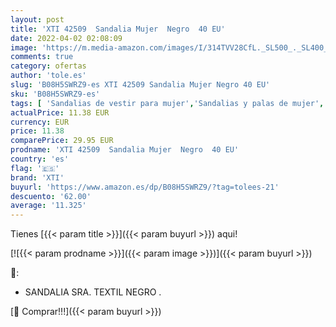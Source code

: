 ```yaml
---
layout: post
title: 'XTI 42509  Sandalia Mujer  Negro  40 EU'
date: 2022-04-02 02:08:09
image: 'https://m.media-amazon.com/images/I/314TVV28CfL._SL500_._SL400_.jpg'
comments: true
category: ofertas
author: 'tole.es'
slug: 'B08H5SWRZ9-es XTI 42509 Sandalia Mujer Negro 40 EU'
sku: 'B08H5SWRZ9-es'
tags: [ 'Sandalias de vestir para mujer','Sandalias y palas de mujer','Zapatos','Zapatos para mujer','Zapatos y complementos','sandalia','xti', ]
actualPrice: 11.38 EUR
currency: EUR
price: 11.38
comparePrice: 29.95 EUR
prodname: 'XTI 42509  Sandalia Mujer  Negro  40 EU'
country: 'es'
flag: '🇪🇸'
brand: 'XTI'
buyurl: 'https://www.amazon.es/dp/B08H5SWRZ9/?tag=tolees-21'
descuento: '62.00'
average: '11.325'
---
```


Tienes [{{< param title >}}]({{< param buyurl >}}) aqui!

[![{{< param prodname >}}]({{< param image >}})]({{< param buyurl >}})

🔎:

- SANDALIA SRA. TEXTIL NEGRO .

[🛒 Comprar!!!]({{< param buyurl >}})
